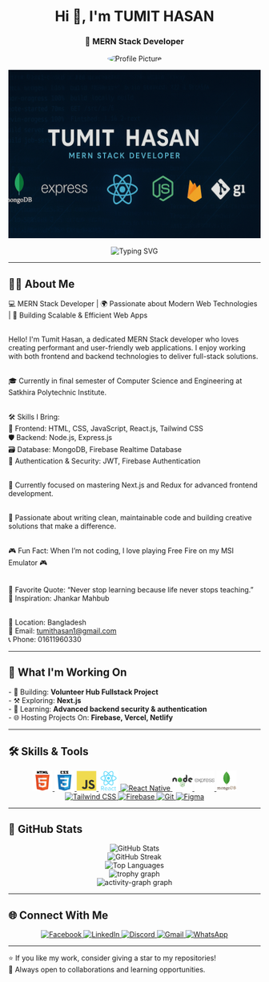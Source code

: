 <h1 align="center">Hi 👋, I'm TUMIT HASAN</h1>
<h3 align="center">🚀 MERN Stack Developer</h3>

<p align="center">
  <img src="https://avatars.githubusercontent.com/u/179020611?v=4" alt="Profile Picture" width="150" height="150" style="border-radius: 50%;" />
</p>

<p align="center">
  <img src="assets/banner.png" alt="Tumit Hasan Banner" />
</p>

<p align="center">
  <img src="https://readme-typing-svg.herokuapp.com?font=Fira+Code&weight=500&size=22&pause=1000&color=0D98BA&center=true&vCenter=true&width=500&lines=React+Developer+💙;MERN+Stack+💻;Open+Source+Contributor+🌱;Passionate+About+Learning+📚;Always+Coding+%F0%9F%92%BB" alt="Typing SVG" />
</p>

---

## 🧑‍💼 About Me

<p align="left">
💻 MERN Stack Developer | 🌍 Passionate about Modern Web Technologies | 🚀 Building Scalable & Efficient Web Apps<br><br>

Hello! I'm Tumit Hasan, a dedicated MERN Stack developer who loves creating performant and user-friendly web applications. I enjoy working with both frontend and backend technologies to deliver full-stack solutions.<br><br>

🎓 Currently in final semester of Computer Science and Engineering at Satkhira Polytechnic Institute.<br><br>

🛠️ Skills I Bring:<br>
🌈 Frontend: HTML, CSS, JavaScript, React.js, Tailwind CSS<br>
🛡️ Backend: Node.js, Express.js<br>
🗃️ Database: MongoDB, Firebase Realtime Database<br>
🔐 Authentication & Security: JWT, Firebase Authentication<br><br>

🎯 Currently focused on mastering Next.js and Redux for advanced frontend development.<br><br>

🎨 Passionate about writing clean, maintainable code and building creative solutions that make a difference.<br><br>

🎮 Fun Fact: When I’m not coding, I love playing Free Fire on my MSI Emulator 🎮<br><br>

🌟 Favorite Quote: “Never stop learning because life never stops teaching.”<br>
🌟 Inspiration: Jhankar Mahbub<br><br>

📍 Location: Bangladesh<br>
📧 Email: <a href="mailto:tumithasan1@gmail.com">tumithasan1@gmail.com</a><br>
📞 Phone: 01611960330
</p>

---

## 🚀 What I'm Working On

<p align="left">
- 🔭 Building: <b>Volunteer Hub Fullstack Project</b><br>
- ⚒️ Exploring: <b>Next.js</b><br>
- 🧪 Learning: <b>Advanced backend security & authentication</b><br>
- 🌐 Hosting Projects On: <b>Firebase, Vercel, Netlify</b>
</p>

---

## 🛠️ Skills & Tools

<p align="center"> 
  <a href="https://developer.mozilla.org/en-US/docs/Web/HTML" target="_blank" rel="noreferrer"> <img src="https://raw.githubusercontent.com/devicons/devicon/master/icons/html5/html5-original-wordmark.svg" alt="HTML5" width="40" height="40"/> </a>
  <a href="https://www.w3schools.com/css/" target="_blank" rel="noreferrer"> <img src="https://raw.githubusercontent.com/devicons/devicon/master/icons/css3/css3-original-wordmark.svg" alt="CSS3" width="40" height="40"/> </a>
  <a href="https://developer.mozilla.org/en-US/docs/Web/JavaScript" target="_blank" rel="noreferrer"> <img src="https://raw.githubusercontent.com/devicons/devicon/master/icons/javascript/javascript-original.svg" alt="JavaScript" width="40" height="40"/> </a>
  <a href="https://reactjs.org/" target="_blank" rel="noreferrer"> <img src="https://raw.githubusercontent.com/devicons/devicon/master/icons/react/react-original-wordmark.svg" alt="React" width="40" height="40"/> </a>
  <a href="https://reactnative.dev/" target="_blank" rel="noreferrer"> <img src="https://reactnative.dev/img/header_logo.svg" alt="React Native" width="40" height="40"/> </a>
  <a href="https://nodejs.org/" target="_blank" rel="noreferrer"> <img src="https://raw.githubusercontent.com/devicons/devicon/master/icons/nodejs/nodejs-original-wordmark.svg" alt="Node.js" width="40" height="40"/> </a>
  <a href="https://expressjs.com/" target="_blank" rel="noreferrer"> <img src="https://raw.githubusercontent.com/devicons/devicon/master/icons/express/express-original-wordmark.svg" alt="Express" width="40" height="40"/> </a> 
  <a href="https://www.mongodb.com/" target="_blank" rel="noreferrer"> <img src="https://raw.githubusercontent.com/devicons/devicon/master/icons/mongodb/mongodb-original-wordmark.svg" alt="MongoDB" width="40" height="40"/> </a> 
  <a href="https://tailwindcss.com/" target="_blank" rel="noreferrer"> <img src="https://www.vectorlogo.zone/logos/tailwindcss/tailwindcss-icon.svg" alt="Tailwind CSS" width="40" height="40"/> </a>
  <a href="https://firebase.google.com/" target="_blank" rel="noreferrer"> <img src="https://www.vectorlogo.zone/logos/firebase/firebase-icon.svg" alt="Firebase" width="40" height="40"/> </a>
  <a href="https://git-scm.com/" target="_blank" rel="noreferrer"> <img src="https://www.vectorlogo.zone/logos/git-scm/git-scm-icon.svg" alt="Git" width="40" height="40"/> </a> 
  <a href="https://www.figma.com/" target="_blank" rel="noreferrer"> <img src="https://www.vectorlogo.zone/logos/figma/figma-icon.svg" alt="Figma" width="40" height="40"/> </a>
</p>

---

## 🌟 GitHub Stats

<p align="center">
  <img src="https://github-readme-stats.vercel.app/api?username=tumit-h-r-75&show_icons=true&theme=radical" alt="GitHub Stats" />
  <br />
  <img src="https://github-readme-streak-stats.herokuapp.com?username=tumit-h-r-75&theme=radical" alt="GitHub Streak" />
  <br />
  <img src="https://github-readme-stats.vercel.app/api/top-langs/?username=tumit-h-r-75&layout=compact&theme=radical" alt="Top Languages" />
  <br/>
  <img src="https://github-profile-trophy.vercel.app?username=tumit-h-r-75&theme=dracula&column=-1&row=1&margin-w=8&margin-h=8&no-bg=false&no-frame=false&order=4" height="150" alt="trophy graph"  />
  <br/>
  <img src="https://github-readme-activity-graph.vercel.app/graph?username=tumit-h-r-75&radius=16&theme=react&area=true&order=5" height="300" alt="activity-graph graph"  />
</p>

---

## 🌐 Connect With Me

<p align="center">
  <a href="https://fb.com/tumit.hasan.rafi" target="_blank" rel="noopener noreferrer">
    <img src="https://img.shields.io/badge/Facebook-%231877F2.svg?style=for-the-badge&logo=facebook&logoColor=white" alt="Facebook" />
  </a>
  <a href="https://www.linkedin.com/in/tumit-hasan/" target="_blank" rel="noopener noreferrer">
    <img src="https://img.shields.io/badge/LinkedIn-%230077B5.svg?style=for-the-badge&logo=linkedin&logoColor=white" alt="LinkedIn" />
  </a>
  <a href="https://discord.gg/tumit_hasan" target="_blank" rel="noopener noreferrer">
    <img src="https://img.shields.io/badge/Discord-%237289DA.svg?style=for-the-badge&logo=discord&logoColor=white" alt="Discord" />
  </a>
  <a href="mailto:tumithasan1@gmail.com" target="_blank" rel="noopener noreferrer">
    <img src="https://img.shields.io/badge/Gmail-D14836?style=for-the-badge&logo=gmail&logoColor=white" alt="Gmail" />
  </a>
  <a href="https://wa.me/8801611960330" target="_blank" rel="noopener noreferrer">
    <img src="https://img.shields.io/badge/WhatsApp-25D366?style=for-the-badge&logo=whatsapp&logoColor=white" alt="WhatsApp" />
  </a>
</p>

---

⭐️ If you like my work, consider giving a star to my repositories!  
🤝 Always open to collaborations and learning opportunities.
